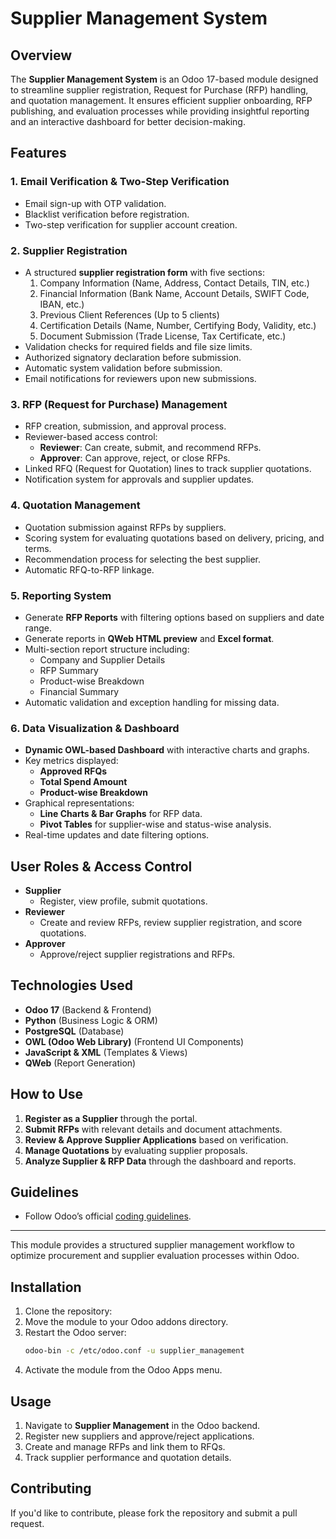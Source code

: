 # Supplier Management System

## Overview
The **Supplier Management System** is an Odoo 17-based module designed to streamline supplier registration, Request for Purchase (RFP) handling, and quotation management. It ensures efficient supplier onboarding, RFP publishing, and evaluation processes while providing insightful reporting and an interactive dashboard for better decision-making.

## Features

### 1. Email Verification & Two-Step Verification
- Email sign-up with OTP validation.
- Blacklist verification before registration.
- Two-step verification for supplier account creation.

### 2. Supplier Registration
- A structured **supplier registration form** with five sections:
  1. Company Information (Name, Address, Contact Details, TIN, etc.)
  2. Financial Information (Bank Name, Account Details, SWIFT Code, IBAN, etc.)
  3. Previous Client References (Up to 5 clients)
  4. Certification Details (Name, Number, Certifying Body, Validity, etc.)
  5. Document Submission (Trade License, Tax Certificate, etc.)
- Validation checks for required fields and file size limits.
- Authorized signatory declaration before submission.
- Automatic system validation before submission.
- Email notifications for reviewers upon new submissions.

### 3. RFP (Request for Purchase) Management
- RFP creation, submission, and approval process.
- Reviewer-based access control:
  - **Reviewer**: Can create, submit, and recommend RFPs.
  - **Approver**: Can approve, reject, or close RFPs.
- Linked RFQ (Request for Quotation) lines to track supplier quotations.
- Notification system for approvals and supplier updates.

### 4. Quotation Management
- Quotation submission against RFPs by suppliers.
- Scoring system for evaluating quotations based on delivery, pricing, and terms.
- Recommendation process for selecting the best supplier.
- Automatic RFQ-to-RFP linkage.

### 5. Reporting System
- Generate **RFP Reports** with filtering options based on suppliers and date range.
- Generate reports in **QWeb HTML preview** and **Excel format**.
- Multi-section report structure including:
  - Company and Supplier Details
  - RFP Summary
  - Product-wise Breakdown
  - Financial Summary
- Automatic validation and exception handling for missing data.

### 6. Data Visualization & Dashboard
- **Dynamic OWL-based Dashboard** with interactive charts and graphs.
- Key metrics displayed:
  - **Approved RFQs**
  - **Total Spend Amount**
  - **Product-wise Breakdown**
- Graphical representations:
  - **Line Charts & Bar Graphs** for RFP data.
  - **Pivot Tables** for supplier-wise and status-wise analysis.
- Real-time updates and date filtering options.

## User Roles & Access Control
- **Supplier**
  - Register, view profile, submit quotations.
- **Reviewer**
  - Create and review RFPs, review supplier registration, and score quotations.
- **Approver**
  - Approve/reject supplier registrations and RFPs.

## Technologies Used
- **Odoo 17** (Backend & Frontend)
- **Python** (Business Logic & ORM)
- **PostgreSQL** (Database)
- **OWL (Odoo Web Library)** (Frontend UI Components)
- **JavaScript & XML** (Templates & Views)
- **QWeb** (Report Generation)

## How to Use
1. **Register as a Supplier** through the portal.
2. **Submit RFPs** with relevant details and document attachments.
3. **Review & Approve Supplier Applications** based on verification.
4. **Manage Quotations** by evaluating supplier proposals.
5. **Analyze Supplier & RFP Data** through the dashboard and reports.

## Guidelines
- Follow Odoo’s official [coding guidelines](https://www.odoo.com/documentation/17.0/contributing/development/coding_guidelines.html).

---
This module provides a structured supplier management workflow to optimize procurement and supplier evaluation processes within Odoo.


## Installation
1. Clone the repository:
2. Move the module to your Odoo addons directory.
3. Restart the Odoo server:
   ```sh
   odoo-bin -c /etc/odoo.conf -u supplier_management
   ```
4. Activate the module from the Odoo Apps menu.

## Usage
1. Navigate to **Supplier Management** in the Odoo backend.
2. Register new suppliers and approve/reject applications.
3. Create and manage RFPs and link them to RFQs.
4. Track supplier performance and quotation details.

## Contributing
If you'd like to contribute, please fork the repository and submit a pull request.
